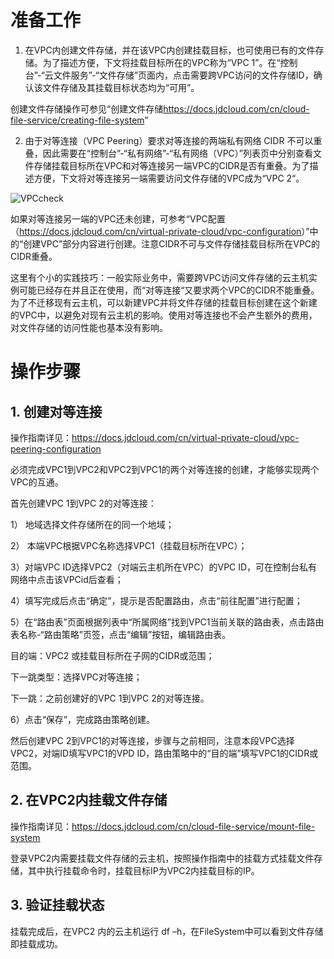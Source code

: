 # 准备工作

1. 在VPC内创建文件存储，并在该VPC内创建挂载目标，也可使用已有的文件存储。为了描述方便，下文将挂载目标所在的VPC称为“VPC 1”。在“控制台”-“云文件服务”-“文件存储”页面内，点击需要跨VPC访问的文件存储ID，确认该文件存储及其挂载目标状态均为“可用”。

创建文件存储操作可参见“创建文件存储<https://docs.jdcloud.com/cn/cloud-file-service/creating-file-system>”

2. 由于对等连接（VPC Peering）要求对等连接的两端私有网络 CIDR 不可以重叠，因此需要在“控制台”-“私有网络”-“私有网络（VPC）”列表页中分别查看文件存储挂载目标所在VPC和对等连接另一端VPC的CIDR是否有重叠。为了描述方便，下文将对等连接另一端需要访问文件存储的VPC成为“VPC 2“。

![VPCcheck](../../../../../../image/CloudDisk/cloud-disk/VPCpeering_VPCcheck.png)

如果对等连接另一端的VPC还未创建，可参考“VPC配置（<https://docs.jdcloud.com/cn/virtual-private-cloud/vpc-configuration>）”中的“创建VPC”部分内容进行创建。注意CIDR不可与文件存储挂载目标所在VPC的CIDR重叠。

这里有个小的实践技巧：一般实际业务中，需要跨VPC访问文件存储的云主机实例可能已经存在并且正在使用，而“对等连接“又要求两个VPC的CIDR不能重叠。为了不迁移现有云主机，可以新建VPC并将文件存储的挂载目标创建在这个新建的VPC中，以避免对现有云主机的影响。使用对等连接也不会产生额外的费用，对文件存储的访问性能也基本没有影响。

# 操作步骤

## 1. 创建对等连接

操作指南详见：<https://docs.jdcloud.com/cn/virtual-private-cloud/vpc-peering-configuration>

必须完成VPC1到VPC2和VPC2到VPC1的两个对等连接的创建，才能够实现两个VPC的互通。

首先创建VPC 1到VPC 2的对等连接：

1） 地域选择文件存储所在的同一个地域；

2） 本端VPC根据VPC名称选择VPC1（挂载目标所在VPC）；

3）对端VPC ID选择VPC2（对端云主机所在VPC）的VPC ID，可在控制台私有网络中点击该VPCid后查看；

4）填写完成后点击“确定”，提示是否配置路由，点击“前往配置”进行配置；

5）在“路由表”页面根据列表中“所属网络”找到VPC1当前关联的路由表，点击路由表名称-“路由策略”页签，点击“编辑”按钮，编辑路由表。

目的端：VPC2 或挂载目标所在子网的CIDR或范围；

下一跳类型：选择VPC对等连接；

下一跳：之前创建好的VPC 1到VPC 2的对等连接。

6）点击“保存”，完成路由策略创建。

然后创建VPC 2到VPC1的对等连接，步骤与之前相同，注意本段VPC选择VPC2，对端ID填写VPC1的VPD ID，路由策略中的“目的端”填写VPC1的CIDR或范围。

 

## 2. 在VPC2内挂载文件存储

操作指南详见：<https://docs.jdcloud.com/cn/cloud-file-service/mount-file-system>

登录VPC2内需要挂载文件存储的云主机，按照操作指南中的挂载方式挂载文件存储，其中执行挂载命令时，挂载目标IP为VPC2内挂载目标的IP。

## 3. 验证挂载状态

挂载完成后，在VPC2 内的云主机运行 df –h，在FileSystem中可以看到文件存储即挂载成功。
